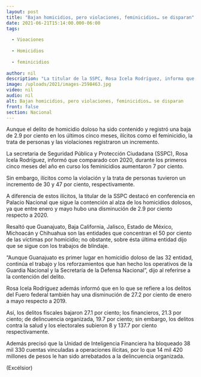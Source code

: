 ```yaml
---
layout: post
title: "Bajan homicidios, pero violaciones, feminicidios… se disparan"
date: 2021-06-21T15:14:00.000-06:00
tags:
  
  - Vioaciones
  
  - Homicidios
  
  - feminicidios
  
author: nil
description: "La titular de la SSPC, Rosa Icela Rodríguez, informa que los homicidios disminuyeron 2.9% entre enero y mayo respecto a 2020; violaciones y trata de personas también incrementan"
image: /uploads/2021/images-2598463.jpg
video: nil
audio: nil
alt: Bajan homicidios, pero violaciones, feminicidios… se disparan
front: false
section: Nacional
---
```


Aunque el delito de homicidio doloso ha sido contenido y registró una baja de 2.9 por ciento en los últimos cinco meses, ilícitos como el feminicidio, la trata de personas y las violaciones registraron un incremento.

La secretaria de Seguridad Pública y Protección Ciudadana (SSPC), Rosa Icela Rodríguez, informó que comparado con 2020, durante los primeros cinco meses del año en curso los feminicidios aumentaron 7 por ciento.

Sin embargo, ilícitos como la violación y la trata de personas tuvieron un incremento de 30 y 47 por ciento, respectivamente.

A diferencia de estos ilícitos, la titular de la SSPC destacó en conferencia en Palacio Nacional que sigue la contención al alza de los homicidios dolosos, ya que entre enero y mayo hubo una disminución de 2.9 por ciento respecto a 2020.

Resaltó que Guanajuato, Baja California, Jalisco, Estado de México, Michoacán y Chihuahua son las entidades que concentran el 50 por ciento de las víctimas por homicidio; no obstante, sobre ésta última entidad dijo que se sigue con los trabajos de blindaje.

“Aunque Guanajuato es primer lugar en homicidio doloso de las 32 entidad, continúa el trabajo y los reforzamientos que han hecho los operativos de la Guardia Nacional y la Secretaría de la Defensa Nacional”, dijo al referirse a la contención del delito.

Rosa Icela Rodríguez además informó que en lo que se refiere a los delitos del Fuero federal también hay una disminución de 27.2 por ciento de enero a mayo respecto a 2019.

Así, los delitos fiscales bajaron 27.1 por ciento; los financieros, 21.3 por ciento; de delincuencia organizada, 19.7 por ciento; sin embargo, los delitos contra la salud y los electorales subieron 8 y 137.7 por ciento respectivamente.

Además precisó que la Unidad de Inteligencia Financiera ha bloqueado 38 mil 330 cuentas vinculadas a operaciones ilícitas, por lo que 14 mil 420 millones de pesos le han sido arrebatados a la delincuencia organizada.

(Excélsior)